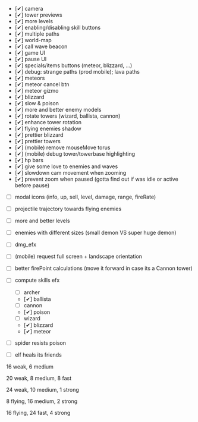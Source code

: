 -   [✔] camera
-   [✔] tower previews
-   [✔] more levels
-   [✔] enabling/disabling skill buttons
-   [✔] multiple paths
-   [✔] world-map
-   [✔] call wave beacon
-   [✔] game UI
-   [✔] pause UI
-   [✔] specials/items buttons (meteor, blizzard, ...)
-   [✔] debug: strange paths (prod mobile); lava paths
-   [✔] meteors
-   [✔] meteor cancel btn
-   [✔] meteor gizmo
-   [✔] blizzard
-   [✔] slow & poison
-   [✔] more and better enemy models
-   [✔] rotate towers (wizard, ballista, cannon)
-   [✔] enhance tower rotation
-   [✔] flying enemies shadow
-   [✔] prettier blizzard
-   [✔] prettier towers
-   [✔] (mobile) remove mouseMove torus
-   [✔] (mobile) debug tower/towerbase highlighting
-   [✔] hp bars
-   [✔] give some love to enemies and waves
-   [✔] slowdown cam movement when zooming
-   [✔] prevent zoom when paused (gotta find out if was idle or active before pause)
-   [ ] modal icons (info, up, sell, level, damage, range, fireRate)
-   [ ] projectile trajectory towards flying enemies
-   [ ] more and better levels
-   [ ] enemies with different sizes (small demon VS super huge demon)
-   [ ] dmg_efx
-   [ ] (mobile) request full screen + landscape orientation
-   [ ] better firePoint calculations (move it forward in case its a Cannon tower)
-   [ ] compute skills efx

    -   [ ] archer
    -   [✔] ballista
    -   [ ] cannon
    -   [✔] poison
    -   [ ] wizard
    -   [✔] blizzard
    -   [✔] meteor

-   [ ] spider resists poison
-   [ ] elf heals its friends

16 weak, 6 medium

20 weak, 8 medium, 8 fast

24 weak, 10 medium, 1 strong

8 flying, 16 medium, 2 strong

16 flying, 24 fast, 4 strong
